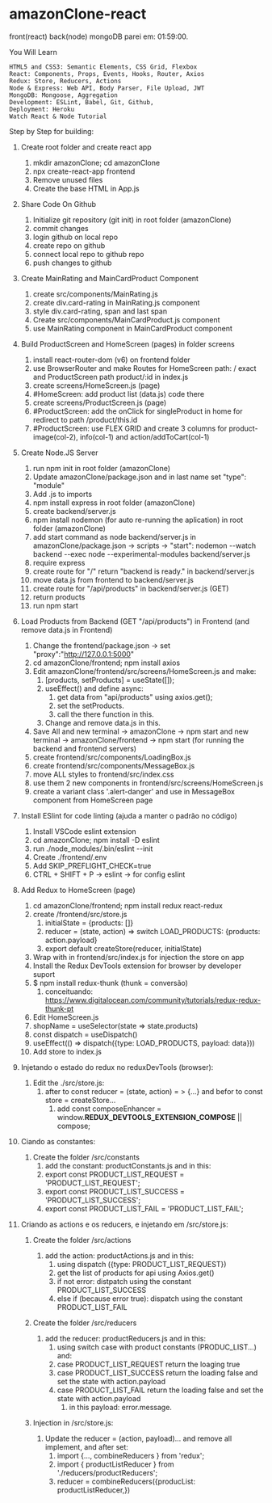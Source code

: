 # amazonClone-react
front(react) back(node) mongoDB
parei em: 01:59:00.

You Will Learn

    HTML5 and CSS3: Semantic Elements, CSS Grid, Flexbox
    React: Components, Props, Events, Hooks, Router, Axios
    Redux: Store, Reducers, Actions
    Node & Express: Web API, Body Parser, File Upload, JWT
    MongoDB: Mongoose, Aggregation
    Development: ESLint, Babel, Git, Github,
    Deployment: Heroku
    Watch React & Node Tutorial

Step by Step for building:

1. Create root folder and create react app
    1. mkdir amazonClone; cd amazonClone
    2. npx create-react-app frontend
    3. Remove unused files
    4. Create the base HTML in App.js
    
2. Share Code On Github 
    1. Initialize git repository (git init) in root folder (amazonClone)
    2. commit changes
    3. login github on local repo
    4. create repo on github
    5. connect local repo to github repo
    6. push changes to github
    
3. Create MainRating and MainCardProduct Component
    1. create src/components/MainRating.js
    2. create div.card-rating in MainRating.js component
    3. style div.card-rating, span and last span
    4. Create src/components/MainCardProduct.js component
    5. use MainRating component in MainCardProduct component
    
4. Build ProductScreen and HomeScreen (pages) in folder screens
    1. install react-router-dom (v6) on frontend folder
    2. use BrowserRouter and make Routes for HomeScreen path: / exact and ProductScreen path product/:id in index.js 
    3. create screens/HomeScreen.js (page)
    4. #HomeScreen: add product list (data.js) code there
    5. create screens/ProductScreen.js (page)
    6. #ProductScreen: add the onClick for singleProduct in home for redirect to path /product/this.id
    7. #ProductScreen: use FLEX GRID and create 3 columns for product-image(col-2), info(col-1) and action/addToCart(col-1)
    
5. Create Node.JS Server
    1. run npm init in root folder (amazonClone)
    2. Update amazonClone/package.json and in last name set "type": "module"
    3. Add .js to imports
    4. npm install express in root folder (amazonClone)
    5. create backend/server.js
    6. npm install nodemon (for auto re-running the aplication) in root folder (amazonClone)
    7. add start command as node backend/server.js in amazonClone/package.json -> scripts -> "start": nodemon --watch backend --exec node --experimental-modules backend/server.js
    8. require express
    9. create route for "/" return "backend is ready." in backend/server.js
    10. move data.js from frontend to backend/server.js
    11. create route for "/api/products" in backend/server.js (GET)
    12. return products
    13. run npm start 
    
6. Load Products from Backend (GET "/api/products") in Frontend (and remove data.js in Frontend)
    1. Change the frontend/package.json -> set "proxy":"http://127.0.0.1:5000"
    2. cd amazonClone/frontend; npm install axios
    3. Edit amazonClone/frontend/src/screens/HomeScreen.js and make:
        1. [products, setProducts] = useState([]);
        2. useEffect() and define async:
            1. get data from "api/products" using axios.get();
            2. set the setProducts.
            3. call the there function in this.
        3. Change and remove data.js in this.
    4. Save All and new terminal -> amazonClone -> npm start and new terminal -> amazonClone/frontend -> npm start (for running the backend and frontend servers)
    5. create frontend/src/components/LoadingBox.js
    6. create frontend/src/components/MessageBox.js
    7. move ALL styles to frontend/src/index.css
    8. use them 2 new components in frontend/src/screens/HomeScreen.js
    9. create a variant class '.alert-danger' and use in MessageBox component from HomeScreen page

7. Install ESlint for code linting (ajuda a manter o padrão no código)
    1. Install VSCode eslint extension
    2. cd amazonClone; npm install -D eslint
    3. run ./node_modules/.bin/eslint --init 
    4. Create ./frontend/.env
    5. Add SKIP_PREFLIGHT_CHECK=true 
    6. CTRL + SHIFT + P -> eslint -> for config eslint 

8. Add Redux to HomeScreen (page)
    1. cd amazonClone/frontend; npm install redux react-redux
    2. create /frontend/src/store.js
        1. initialState = {products: []}
        2. reducer = (state, action) => switch LOAD_PRODUCTS: {products: action.payload}
        3. export default createStore(reducer, initialState)
    3. Wrap with <Provider store={store}> in frontend/src/index.js for injection the store on app 
    4. Install the Redux DevTools extension for browser by developer suport
    5. $ npm install redux-thunk (thunk = conversão) 
        1. conceituando: https://www.digitalocean.com/community/tutorials/redux-redux-thunk-pt
    5. Edit HomeScreen.js
    6. shopName = useSelector(state => state.products)
    7. const dispatch = useDispatch()
    8. useEffect(() => dispatch({type: LOAD_PRODUCTS, payload: data}))
    9. Add store to index.js

9. Injetando o estado do redux no reduxDevTools (browser):
    1. Edit the ./src/store.js:
        1. after to const reducer = (state, action) = > {...} and befor to const store = createStore...
            1. add const composeEnhancer = window.__REDUX_DEVTOOLS_EXTENSION_COMPOSE__ || compose;

10. Ciando as constantes:
    1. Create the folder /src/constants 
        1. add the constant: productConstants.js and in this:
        2. export const PRODUCT_LIST_REQUEST = 'PRODUCT_LIST_REQUEST';
        2. export const PRODUCT_LIST_SUCCESS = 'PRODUCT_LIST_SUCCESS';
        2. export const PRODUCT_LIST_FAIL = 'PRODUCT_LIST_FAIL';

11. Criando as actions e os reducers, e injetando em /src/store.js:
    1. Create the folder /src/actions
        1. add the action: productActions.js and in this:
            1. using dispatch ({type: PRODUCT_LIST_REQUEST})
            2. get the list of products for api using Axios.get() 
            3. if not error: distpatch using the constant PRODUCT_LIST_SUCCESS
            4. else if (because error true): dispatch using the constant PRODUCT_LIST_FAIL
    2. Create the folder /src/reducers
        1. add the reducer: productReducers.js and in this:
            1. using switch case with product constants (PRODUC_LIST...) and:
            2. case PRODUCT_LIST_REQUEST return the loaging true
            3. case PRODUCT_LIST_SUCCESS return the loading false and set the state with action.payload
            4. case PRODUCT_LIST_FAIL return the loading false and set the state with action.payload
                1. in this payload: error.message.
    
    3. Injection in /src/store.js:
        1. Update the reducer = (action, payload)... and remove all implement, and after set:
            1. import {..., combineReducers } from 'redux';
            2. import { productListReducer } from './reducers/productReducers';
            3. reducer = combineReducers({producList: productListReducer,})

     